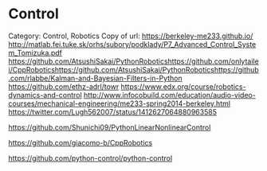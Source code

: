 # Control

Category: Control, Robotics
Copy of url: https://berkeley-me233.github.io/ http://matlab.fei.tuke.sk/orhs/subory/podklady/P7_Advanced_Control_System_Tomizuka.pdf https://github.com/AtsushiSakai/PythonRoboticshttps://github.com/onlytailei/CppRoboticshttps://github.com/AtsushiSakai/PythonRoboticshttps://github.com/rlabbe/Kalman-and-Bayesian-Filters-in-Python 
https://github.com/ethz-adrl/towr https://www.edx.org/course/robotics-dynamics-and-control
 http://www.infocobuild.com/education/audio-video-courses/mechanical-engineering/me233-spring2014-berkeley.html
https://twitter.com/Lugh562007/status/1412627064880963585

https://github.com/Shunichi09/PythonLinearNonlinearControl

https://github.com/giacomo-b/CppRobotics

https://github.com/python-control/python-control